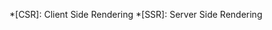 <!-- markdownlint-disable-file MD041 -->
<!-- 省略語の用語集として使用します。 -->
*[CSR]: Client Side Rendering
*[SSR]: Server Side Rendering
